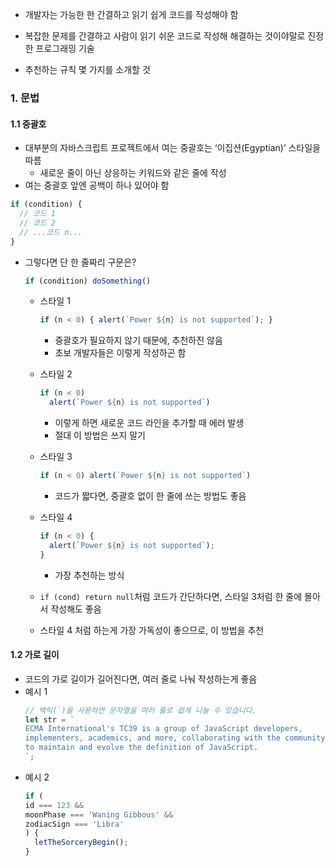 - 개발자는 가능한 한 간결하고 읽기 쉽게 코드를 작성해야 함

- 복잡한 문제를 간결하고 사람이 읽기 쉬운 코드로 작성해 해결하는 것이야말로 진정한 프로그래밍 기술

- 추천하는 규칙 몇 가지를 소개할 것

### 1. 문법
#### 1.1 중괄호

- 대부분의 자바스크립트 프로젝트에서 여는 중괄호는 ‘이집션(Egyptian)’ 스타일을 따름
    - 새로운 줄이 아닌 상응하는 키워드와 같은 줄에 작성
- 여는 중괄호 앞엔 공백이 하나 있어야 함

``` javascript
if (condition) {
  // 코드 1
  // 코드 2
  // ...코드 n...
}
```

- 그렇다면 단 한 줄짜리 구문은?
    ``` javascript
    if (condition) doSomething()
    ```
  - 스타일 1
    ``` javascript
    if (n < 0) { alert(`Power ${n} is not supported`); }
    ```
    - 중괄호가 필요하지 않기 때문에, 추천하진 않음
    - 초보 개발자들은 이렇게 작성하곤 함
  - 스타일 2
    ``` javascript
    if (n < 0)
      alert(`Power ${n} is not supported`)
    ```
    - 이렇게 하면 새로운 코드 라인을 추가할 때 에러 발생
    - 절대 이 방법은 쓰지 말기
  - 스타일 3
    ``` javascript
    if (n < 0) alert(`Power ${n} is not supported`)
    ```
    - 코드가 짧다면, 중괄호 없이 한 줄에 쓰는 방법도 좋음
  - 스타일 4
    ``` javascript
    if (n < 0) {
      alert(`Power ${n} is not supported`);
    }
    ```
    - 가장 추천하는 방식

  - `if (cond) return null`처럼 코드가 간단하다면, 스타일 3처럼 한 줄에 몰아서 작성해도 좋음
  - 스타일 4 처럼 하는게 가장 가독성이 좋으므로, 이 방법을 추천

#### 1.2 가로 길이
- 코드의 가로 길이가 길어진다면, 여러 줄로 나눠 작성하는게 좋음
- 예시 1
  ``` javascript
  // 백틱(`)을 사용하면 문자열을 여러 줄로 쉽게 나눌 수 있습니다.
  let str = `
  ECMA International's TC39 is a group of JavaScript developers,
  implementers, academics, and more, collaborating with the community
  to maintain and evolve the definition of JavaScript.
  `;
  ```
- 예시 2
  ``` javascript
  if (
  id === 123 &&
  moonPhase === 'Waning Gibbous' &&
  zodiacSign === 'Libra'
  ) {
    letTheSorceryBegin();
  }
  ```
